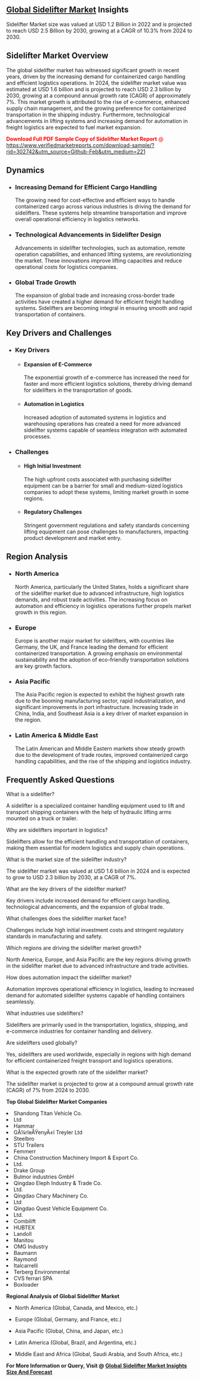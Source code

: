 <h2><a href="https://www.verifiedmarketreports.com/download-sample/?rid=302742&amp;utm_source=Github&amp;utm_medium=221" target="_blank">Global Sidelifter Market</a> Insights</h2><p>Sidelifter Market size was valued at USD 1.2 Billion in 2022 and is projected to reach USD 2.5 Billion by 2030, growing at a CAGR of 10.3% from 2024 to 2030.</p><p><h2>Sidelifter Market Overview</h2> <p>The global sidelifter market has witnessed significant growth in recent years, driven by the increasing demand for containerized cargo handling and efficient logistics operations. In 2024, the sidelifter market value was estimated at USD 1.6 billion and is projected to reach USD 2.3 billion by 2030, growing at a compound annual growth rate (CAGR) of approximately 7%. This market growth is attributed to the rise of e-commerce, enhanced supply chain management, and the growing preference for containerized transportation in the shipping industry. Furthermore, technological advancements in lifting systems and increasing demand for automation in freight logistics are expected to fuel market expansion. <p><span class=""><span style="color: #ff0000;"><strong>Download Full PDF Sample Copy of Sidelifter Market Report</strong> @ </span><a href="https://www.verifiedmarketreports.com/download-sample/?rid=302742&amp;utm_source=Github-Feb&amp;utm_medium=221" target="_blank">https://www.verifiedmarketreports.com/download-sample/?rid=302742&amp;utm_source=Github-Feb&amp;utm_medium=221</a></span></p> <h2>Dynamics</h2> <ul> <li><h3>Increasing Demand for Efficient Cargo Handling</h3> The growing need for cost-effective and efficient ways to handle containerized cargo across various industries is driving the demand for sidelifters. These systems help streamline transportation and improve overall operational efficiency in logistics networks.</li> <li><h3>Technological Advancements in Sidelifter Design</h3> Advancements in sidelifter technologies, such as automation, remote operation capabilities, and enhanced lifting systems, are revolutionizing the market. These innovations improve lifting capacities and reduce operational costs for logistics companies.</li> <li><h3>Global Trade Growth</h3> The expansion of global trade and increasing cross-border trade activities have created a higher demand for efficient freight handling systems. Sidelifters are becoming integral in ensuring smooth and rapid transportation of containers.</li> </ul> <h2>Key Drivers and Challenges</h2> <ul> <li><h3>Key Drivers</h3> <ul> <li><h4>Expansion of E-Commerce</h4> The exponential growth of e-commerce has increased the need for faster and more efficient logistics solutions, thereby driving demand for sidelifters in the transportation of goods.</li> <li><h4>Automation in Logistics</h4> Increased adoption of automated systems in logistics and warehousing operations has created a need for more advanced sidelifter systems capable of seamless integration with automated processes.</li> </ul> </li> <li><h3>Challenges</h3> <ul> <li><h4>High Initial Investment</h4> The high upfront costs associated with purchasing sidelifter equipment can be a barrier for small and medium-sized logistics companies to adopt these systems, limiting market growth in some regions.</li> <li><h4>Regulatory Challenges</h4> Stringent government regulations and safety standards concerning lifting equipment can pose challenges to manufacturers, impacting product development and market entry.</li> </ul> </li> </ul> <h2>Region Analysis</h2> <ul> <li><h3>North America</h3> North America, particularly the United States, holds a significant share of the sidelifter market due to advanced infrastructure, high logistics demands, and robust trade activities. The increasing focus on automation and efficiency in logistics operations further propels market growth in this region.</li> <li><h3>Europe</h3> Europe is another major market for sidelifters, with countries like Germany, the UK, and France leading the demand for efficient containerized transportation. A growing emphasis on environmental sustainability and the adoption of eco-friendly transportation solutions are key growth factors.</li> <li><h3>Asia Pacific</h3> The Asia Pacific region is expected to exhibit the highest growth rate due to the booming manufacturing sector, rapid industrialization, and significant improvements in port infrastructure. Increasing trade in China, India, and Southeast Asia is a key driver of market expansion in the region.</li> <li><h3>Latin America & Middle East</h3> The Latin American and Middle Eastern markets show steady growth due to the development of trade routes, improved containerized cargo handling capabilities, and the rise of the shipping and logistics industry.</li> </ul> <h2>Frequently Asked Questions</h2> <p>What is a sidelifter?</p> <p>A sidelifter is a specialized container handling equipment used to lift and transport shipping containers with the help of hydraulic lifting arms mounted on a truck or trailer.</p> <p>Why are sidelifters important in logistics?</p> <p>Sidelifters allow for the efficient handling and transportation of containers, making them essential for modern logistics and supply chain operations.</p> <p>What is the market size of the sidelifter industry?</p> <p>The sidelifter market was valued at USD 1.6 billion in 2024 and is expected to grow to USD 2.3 billion by 2030, at a CAGR of 7%.</p> <p>What are the key drivers of the sidelifter market?</p> <p>Key drivers include increased demand for efficient cargo handling, technological advancements, and the expansion of global trade.</p> <p>What challenges does the sidelifter market face?</p> <p>Challenges include high initial investment costs and stringent regulatory standards in manufacturing and safety.</p> <p>Which regions are driving the sidelifter market growth?</p> <p>North America, Europe, and Asia Pacific are the key regions driving growth in the sidelifter market due to advanced infrastructure and trade activities.</p> <p>How does automation impact the sidelifter market?</p> <p>Automation improves operational efficiency in logistics, leading to increased demand for automated sidelifter systems capable of handling containers seamlessly.</p> <p>What industries use sidelifters?</p> <p>Sidelifters are primarily used in the transportation, logistics, shipping, and e-commerce industries for container handling and delivery.</p> <p>Are sidelifters used globally?</p> <p>Yes, sidelifters are used worldwide, especially in regions with high demand for efficient containerized freight transport and logistics operations.</p> <p>What is the expected growth rate of the sidelifter market?</p> <p>The sidelifter market is projected to grow at a compound annual growth rate (CAGR) of 7% from 2024 to 2030.</p> </p><p><strong>Top Global Sidelifter Market Companies</strong></p><div data-test-id=""><p><li>Shandong Titan Vehicle Co.</li><li> Ltd</li><li> Hammar</li><li> GÃ¼rleÅŸenyÄ±l Treyler Ltd</li><li> Steelbro</li><li> STU Trailers</li><li> Femmerr</li><li> China Construction Machinery Import & Export Co.</li><li> Ltd.</li><li> Drake Group</li><li> Bulmor industries GmbH</li><li> Qingdao Eleph Industry & Trade Co.</li><li> Ltd.</li><li> Qingdao Chary Machinery Co.</li><li> Ltd</li><li> Qingdao Quest Vehicle Equipment Co.</li><li> Ltd.</li><li> Combilift</li><li> HUBTEX</li><li> Landoll</li><li> Manitou</li><li> OMG Industry</li><li> Baumann</li><li> Raymond</li><li> Italcarrelli</li><li> Terberg Environmental</li><li> CVS ferrari SPA</li><li> Boxloader</li></p><div><strong>Regional Analysis of&nbsp;Global Sidelifter Market</strong></div><ul><li dir="ltr"><p dir="ltr">North America&nbsp;(Global, Canada, and Mexico, etc.)</p></li><li dir="ltr"><p dir="ltr">Europe (Global, Germany, and France, etc.)</p></li><li dir="ltr"><p dir="ltr">Asia Pacific&nbsp;(Global, China, and Japan, etc.)</p></li><li dir="ltr"><p dir="ltr">Latin America&nbsp;(Global, Brazil, and Argentina, etc.)</p></li><li dir="ltr">Middle East and Africa&nbsp;(Global, Saudi Arabia, and South Africa, etc.)</li></ul><p><strong>For More Information or Query, Visit @&nbsp;</strong><strong><a href="https://www.verifiedmarketreports.com/product/sidelifter-market/?utm_source=Github&amp;utm_medium=221" target="_blank">Global Sidelifter Market Insights Size And Forecast</a></strong></p></div>
